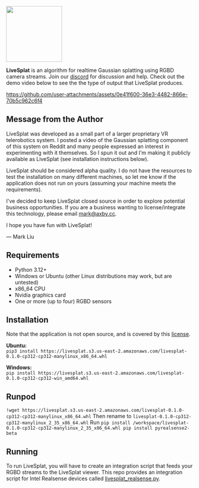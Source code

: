
<img src="https://github.com/user-attachments/assets/9a97fcf9-33cd-4bea-b124-0233c5435f90" width="150"/>  


**LiveSplat** is an algorithm for realtime Gaussian splatting using RGBD camera streams. Join our [discord](https://discord.gg/rCF5SXnc) for discussion and help. Check out the demo video below to see the the type of output that LiveSplat produces.

https://github.com/user-attachments/assets/0e41f600-36e3-4482-866e-70b5c962c6f4


Message from the Author
------
LiveSplat was developed as a small part of a larger proprietary VR telerobotics system. I posted a video of the Gaussian splatting component of this system on Reddit and many people expressed an interest in experimenting with it themselves. So I spun it out and I'm making it publicly available as LiveSplat (see installation instructions below).  

LiveSplat should be considered alpha quality. I do not have the resources to test the installation on many different machines, so let me know if the application does not run on yours (assuming your machine meets the requirements).

I've decided to keep LiveSplat closed source in order to explore potential business opportunities. If you are a business wanting to license/integrate this technology, please email mark@axby.cc.  

I hope you have fun with LiveSplat!  

&mdash; Mark Liu



Requirements
------------
  - Python 3.12+
  - Windows or Ubuntu (other Linux distributions may work, but are untested)
  - x86_64 CPU
  - Nvidia graphics card
  - One or more (up to four) RGBD sensors

Installation
-----------
Note that the application is not open source, and is covered by this [license](https://github.com/axbycc/LiveSplat/blob/main/LICENSE).

**Ubuntu:**  
`pip3 install https://livesplat.s3.us-east-2.amazonaws.com/livesplat-0.1.0-cp312-cp312-manylinux_x86_64.whl`  

**Windows:**  
`pip install https://livesplat.s3.us-east-2.amazonaws.com/livesplat-0.1.0-cp312-cp312-win_amd64.whl`

Runpod
----------
`!wget https://livesplat.s3.us-east-2.amazonaws.com/livesplat-0.1.0-cp312-cp312-manylinux_x86_64.whl`
Then rename to 
`livesplat-0.1.0-cp312-cp312-manylinux_2_35_x86_64.whl`
Run 
`pip install /workspace/livesplat-0.1.0-cp312-cp312-manylinux_2_35_x86_64.whl
pip install pyrealsense2-beta`

Running
------
To run LiveSplat, you will have to create an integration script that feeds your RGBD streams to the LiveSplat viewer. This repo provides an integration script for Intel Realsense devices called [livesplat_realsense.py](https://github.com/axbycc/LiveSplat/blob/main/livesplat_realsense.py).

